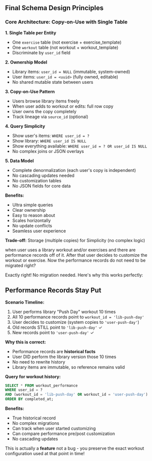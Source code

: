 ## Final Schema Design Principles

### Core Architecture: **Copy-on-Use with Single Table**

**1. Single Table per Entity**
- One `exercise` table (not exercise + exercise_template)
- One `workout` table (not workout + workout_template)
- Discriminate by `user_id` field

**2. Ownership Model**
- Library items: `user_id = NULL` (immutable, system-owned)
- User items: `user_id = <uuid>` (fully owned, editable)
- No shared mutable state between users

**3. Copy-on-Use Pattern**
- Users browse library items freely
- When user adds to workout or edits: full row copy
- User owns the copy completely
- Track lineage via `source_id` (optional)

**4. Query Simplicity**
- Show user's items: `WHERE user_id = ?`
- Show library: `WHERE user_id IS NULL`
- Show everything available: `WHERE user_id = ? OR user_id IS NULL`
- No complex joins or JSON overlays

**5. Data Model**
- Complete denormalization (each user's copy is independent)
- No cascading updates needed
- No customization tables
- No JSON fields for core data

**Benefits:**
- Ultra simple queries
- Clear ownership
- Easy to reason about
- Scales horizontally
- No update conflicts
- Seamless user experience

**Trade-off:** Storage (multiple copies) for Simplicity (no complex logic)

when user uses a library workout and/or  exercises and there are performance records off of it. 
After that user decides to customize the workout or exercise. 
Now the performance records do not need to be migrated right?

Exactly right! No migration needed. Here's why this works perfectly:

## Performance Records Stay Put

**Scenario Timeline:**
1. User performs library "Push Day" workout 10 times
2. All 10 performance records point to `workout_id = 'lib-push-day'`
3. User decides to customize (system copies to `'user-push-day'`)
4. Old records STILL point to `'lib-push-day'` ✓
5. New records point to `'user-push-day'` ✓

**Why this is correct:**
- Performance records are **historical facts**
- User DID perform the library version those 10 times
- No need to rewrite history
- Library items are immutable, so reference remains valid

**Query for workout history:**
```sql
SELECT * FROM workout_performance 
WHERE user_id = ? 
AND (workout_id = 'lib-push-day' OR workout_id = 'user-push-day')
ORDER BY completed_at;
```

**Benefits:**
- True historical record
- No complex migrations
- Can track when user started customizing
- Can compare performance pre/post customization
- No cascading updates

This is actually a **feature** not a bug - you preserve the exact workout configuration used at that point in time!
